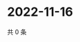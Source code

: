 # 2022-11-16

共 0 条

<!-- BEGIN WEIBO -->
<!-- 最后更新时间 Wed Nov 16 2022 13:00:56 GMT+0800 (China Standard Time) -->

<!-- END WEIBO -->
